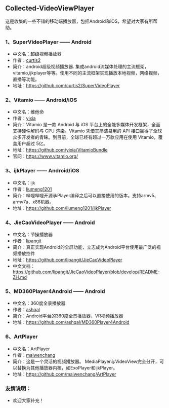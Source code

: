 ## Collected-VideoViewPlayer
这是收集的一些不错的移动端播放器，包括Android和iOS，希望对大家有所帮助。

### 1、SuperVideoPlayer —— Android
  * 中文名：超级视频播放器
  * 作者：[curtis2](https://github.com/curtis2)
  * 简介：android超级视频播放器. 集成android流媒体处理的主流框架，vitamio,ijkplayer等等。使用不同的主流框架实现播放本地视频，网络视频，直播等功能。
  * 地址：https://github.com/curtis2/SuperVideoPlayer
  
### 2、Vitamio —— Android/iOS
  * 中文名：维他命
  * 作者：[yixia](https://github.com/yixia)
  * 简介：Vitamio 是一款 Android 与 iOS 平台上的全能多媒体开发框架，全面支持硬件解码与 GPU 渲染。Vitamio 凭借其简洁易用的 API 接口赢得了全球众多开发者的青睐。到目前，全球已经有超过一万款应用在使用 Vitamio，覆盖用户超过 5亿。
  * 地址：https://github.com/yixia/VitamioBundle
  * 官网：https://www.vitamio.org/

### 3、ijkPlayer —— Android/iOS
  * 中文名：ijk
  * 作者：[liumeng1201](https://github.com/liumeng1201)
  * 简介：哔哩哔哩开源ijkPlayer编译之后可以直接使用的版本。支持armv5、armv7a、x86机器。
  * 地址：https://github.com/liumeng1201/ijkPlayer
 
### 4、JieCaoVideoPlayer —— Android
  * 中文名：节操播放器
  * 作者：[lipangit](https://github.com/lipangit)
  * 简介：真正实现Android的全屏功能，立志成为Android平台使用最广泛的视频播放控件
  * 地址：https://github.com/lipangit/JieCaoVideoPlayer
  * 中文文档：https://github.com/lipangit/JieCaoVideoPlayer/blob/develop/README-ZH.md
 
### 5、MD360Player4Android —— Android
  * 中文名：360度全景播放器
  * 作者：[ashqal](https://github.com/ashqal)
  * 简介：Android平台的360度全景播放器，VR视频播放器
  * 地址：https://github.com/ashqal/MD360Player4Android

### 6、ArtPlayer
  * 中文名：ArtPlayer
  * 作者：[maiwenchang](https://github.com/maiwenchang)
  * 简介：这是一个灵活的视频播放器。 MediaPlayer与VideoView完全分开，可以替换为其他播放器内核，如ExoPlayer和ijkPlayer。
  * 地址：https://github.com/maiwenchang/ArtPlayer

### 友情说明：
  * 欢迎大家补充！
